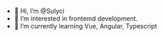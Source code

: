- 👋 Hi, I’m @Sulyci
- 👀 I’m interested in frontemd development.
- 🌱 I’m currently learning Vue, Angular, Typescript

<!---
Sulyci/Sulyci is a ✨ special ✨ repository because its `README.md` (this file) appears on your GitHub profile.
You can click the Preview link to take a look at your changes.
--->
